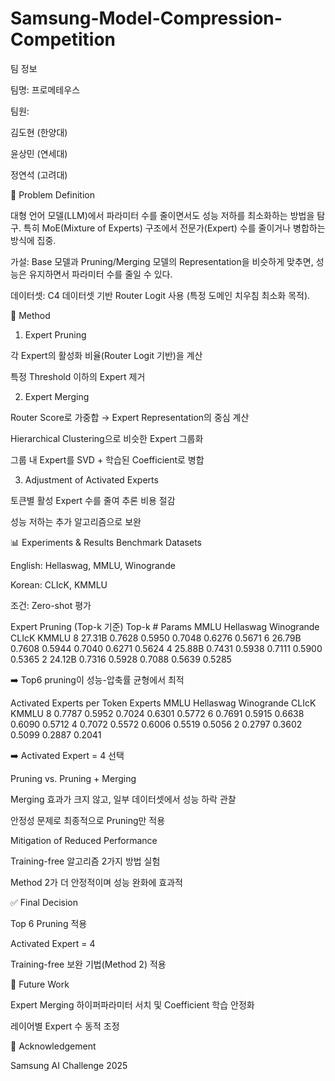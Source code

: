 # Samsung-Model-Compression-Competition

팀 정보

팀명: 프로메테우스

팀원:

김도현 (한양대)

윤상민 (연세대)

정연석 (고려대)

📝 Problem Definition

대형 언어 모델(LLM)에서 파라미터 수를 줄이면서도 성능 저하를 최소화하는 방법을 탐구.
특히 MoE(Mixture of Experts) 구조에서 전문가(Expert) 수를 줄이거나 병합하는 방식에 집중.

가설:
Base 모델과 Pruning/Merging 모델의 Representation을 비슷하게 맞추면,
성능은 유지하면서 파라미터 수를 줄일 수 있다.

데이터셋:
C4 데이터셋 기반 Router Logit 사용 (특정 도메인 치우침 최소화 목적).

🔧 Method
1. Expert Pruning

각 Expert의 활성화 비율(Router Logit 기반)을 계산

특정 Threshold 이하의 Expert 제거

2. Expert Merging

Router Score로 가중합 → Expert Representation의 중심 계산

Hierarchical Clustering으로 비슷한 Expert 그룹화

그룹 내 Expert를 SVD + 학습된 Coefficient로 병합

3. Adjustment of Activated Experts

토큰별 활성 Expert 수를 줄여 추론 비용 절감

성능 저하는 추가 알고리즘으로 보완

📊 Experiments & Results
Benchmark Datasets

English: Hellaswag, MMLU, Winogrande

Korean: CLIcK, KMMLU

조건: Zero-shot 평가

Expert Pruning (Top-k 기준)
Top-k	# Params	MMLU	Hellaswag	Winogrande	CLIcK	KMMLU
8	27.31B	0.7628	0.5950	0.7048	0.6276	0.5671
6	26.79B	0.7608	0.5944	0.7040	0.6271	0.5624
4	25.88B	0.7431	0.5938	0.7111	0.5900	0.5365
2	24.12B	0.7316	0.5928	0.7088	0.5639	0.5285

➡️ Top6 pruning이 성능-압축률 균형에서 최적

Activated Experts per Token
Experts	MMLU	Hellaswag	Winogrande	CLIcK	KMMLU
8	0.7787	0.5952	0.7024	0.6301	0.5772
6	0.7691	0.5915	0.6638	0.6090	0.5712
4	0.7072	0.5572	0.6006	0.5519	0.5056
2	0.2797	0.3602	0.5099	0.2887	0.2041

➡️ Activated Expert = 4 선택

Pruning vs. Pruning + Merging

Merging 효과가 크지 않고, 일부 데이터셋에서 성능 하락 관찰

안정성 문제로 최종적으로 Pruning만 적용

Mitigation of Reduced Performance

Training-free 알고리즘 2가지 방법 실험

Method 2가 더 안정적이며 성능 완화에 효과적

✅ Final Decision

Top 6 Pruning 적용

Activated Expert = 4

Training-free 보완 기법(Method 2) 적용

🔮 Future Work

Expert Merging 하이퍼파라미터 서치 및 Coefficient 학습 안정화

레이어별 Expert 수 동적 조정

🙏 Acknowledgement

Samsung AI Challenge 2025
